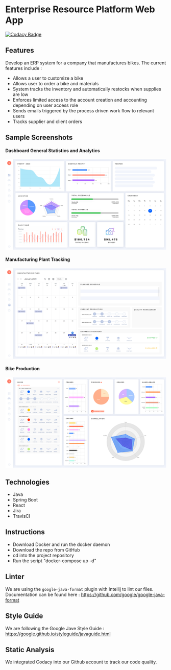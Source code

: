 # Enterprise Resource Platform Web App
[![Codacy Badge](https://app.codacy.com/project/badge/Grade/c56216dc014449ce8c90765bc919224c)](https://www.codacy.com?utm_source=github.com&amp;utm_medium=referral&amp;utm_content=nuzurie/soen390-team02-erp&amp;utm_campaign=Badge_Grade)

 ## Features
 Develop an ERP system for a company that manufactures bikes.
 The current features include :
 * Allows a user to customize a bike
 * Allows user to order a bike and materials
 * System tracks the inventory and automatically restocks when supplies are low
 * Enforces limited access to the account creation and accounting depending on user access role
 * Sends emails triggered by the process driven work flow to relevant users
 * Tracks supplier and client orders 

## Sample Screenshots
#### Dashboard General Statistics and Analytics
![Company Analytics](https://github.com/stellakimnguyen/Analytics-Dashboard-for-Enterprises/blob/master/frontend/public/DesktopCompany%20Analytics.png)

#### Manufacturing Plant Tracking
![Manufacturing Plan](https://github.com/stellakimnguyen/Analytics-Dashboard-for-Enterprises/blob/master/frontend/public/ManufacturingManufacturing%20Plan.png)

#### Bike Production
![Bike Production](https://github.com/stellakimnguyen/Analytics-Dashboard-for-Enterprises/blob/master/frontend/public/Update%20ProgressBike%20Production.png)

 ## Technologies

 * Java
 * Spring Boot
 * React
 * Jira
 * TravisCI

## Instructions
* Download Docker and run the docker daemon
* Download the repo from GitHub
* cd into the project repository
* Run the script "docker-compose up -d"

## Linter
We are using the ``google-java-format`` plugin with Intellij to lint our files.
Documentation can be found here : https://github.com/google/google-java-format

## Style Guide
We are following the Google Jave Style Guide : https://google.github.io/styleguide/javaguide.html

## Static Analysis
We integrated Codacy into our Github account to track our code quality.

